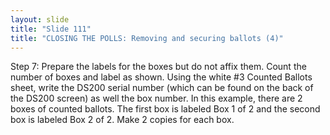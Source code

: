 ```yaml
---
layout: slide
title: "Slide 111"
title: "CLOSING THE POLLS: Removing and securing ballots (4)"
---
```


Step 7: Prepare the labels for the boxes but do not affix them. Count the number of boxes and label as shown. Using the white #3 Counted Ballots sheet, write the DS200 serial number (which can be found on the back of the DS200 screen) as well the box number. In this example, there are 2 boxes of counted ballots. The first box is labeled Box 1 of 2 and the second box is labeled Box 2 of 2. Make 2 copies for each box.
